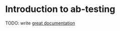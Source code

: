 # Introduction to ab-testing

TODO: write [great documentation](http://jacobian.org/writing/what-to-write/)
